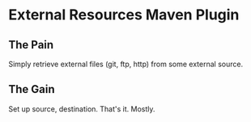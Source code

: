 # External Resources Maven Plugin

## The Pain

Simply retrieve external files (git, ftp, http) from some external source.

## The Gain

Set up source, destination. That's it. Mostly.